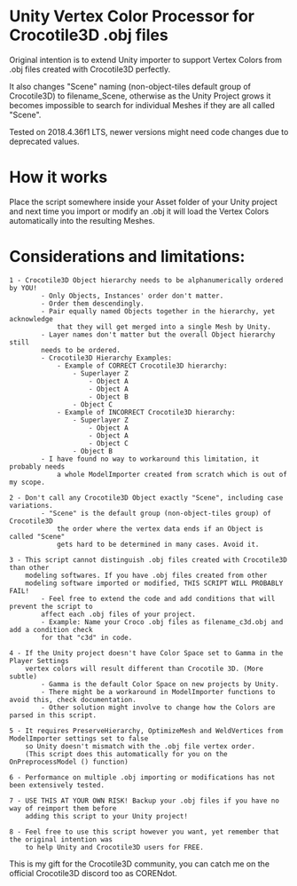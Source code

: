 # Unity Vertex Color Processor for Crocotile3D .obj files

Original intention is to extend Unity importer to support Vertex Colors
from .obj files created with Crocotile3D perfectly.

It also changes "Scene" naming (non-object-tiles default group of Crocotile3D)
to filename_Scene, otherwise as the Unity Project grows it becomes impossible to 
search for individual Meshes if they are all called "Scene".

Tested on 2018.4.36f1 LTS, newer versions might need code changes due to deprecated
values.

# How it works

Place the script somewhere inside your Asset folder of your Unity project and next time
you import or modify an .obj it will load the Vertex Colors automatically into the resulting 
Meshes.

# Considerations and limitations:

    1 - Crocotile3D Object hierarchy needs to be alphanumerically ordered by YOU!
            - Only Objects, Instances' order don't matter.
            - Order them descendingly.
            - Pair equally named Objects together in the hierarchy, yet acknowledge
                that they will get merged into a single Mesh by Unity.
            - Layer names don't matter but the overall Object hierarchy still
            needs to be ordered.
            - Crocotile3D Hierarchy Examples:
                - Example of CORRECT Crocotile3D hierarchy:
                    - Superlayer Z
                        - Object A
                        - Object A
                        - Object B
                    - Object C
                - Example of INCORRECT Crocotile3D hierarchy:
                    - Superlayer Z
                        - Object A
                        - Object A
                        - Object C
                    - Object B
            - I have found no way to workaround this limitation, it probably needs
                a whole ModelImporter created from scratch which is out of my scope.

    2 - Don't call any Crocotile3D Object exactly "Scene", including case variations.
            - "Scene" is the default group (non-object-tiles group) of Crocotile3D
                the order where the vertex data ends if an Object is called "Scene"
                gets hard to be determined in many cases. Avoid it.

    3 - This script cannot distinguish .obj files created with Crocotile3D than other
        modeling softwares. If you have .obj files created from other
        modeling software imported or modified, THIS SCRIPT WILL PROBABLY FAIL!
            - Feel free to extend the code and add conditions that will prevent the script to 
            affect each .obj files of your project. 
            - Example: Name your Croco .obj files as filename_c3d.obj and add a condition check 
            for that "c3d" in code.

    4 - If the Unity project doesn't have Color Space set to Gamma in the Player Settings 
        vertex colors will result different than Crocotile 3D. (More subtle)
            - Gamma is the default Color Space on new projects by Unity.
            - There might be a workaround in ModelImporter functions to avoid this, check documentation.
            - Other solution might involve to change how the Colors are parsed in this script. 

    5 - It requires PreserveHierarchy, OptimizeMesh and WeldVertices from ModelImporter settings set to false
        so Unity doesn't mismatch with the .obj file vertex order. 
        (This script does this automatically for you on the OnPreprocessModel () function)

    6 - Performance on multiple .obj importing or modifications has not been extensively tested.

    7 - USE THIS AT YOUR OWN RISK! Backup your .obj files if you have no way of reimport them before
        adding this script to your Unity project!

    8 - Feel free to use this script however you want, yet remember that the original intention was
        to help Unity and Crocotile3D users for FREE.

This is my gift for the Crocotile3D community, you can catch me on the official Crocotile3D discord too as CORENdot.
